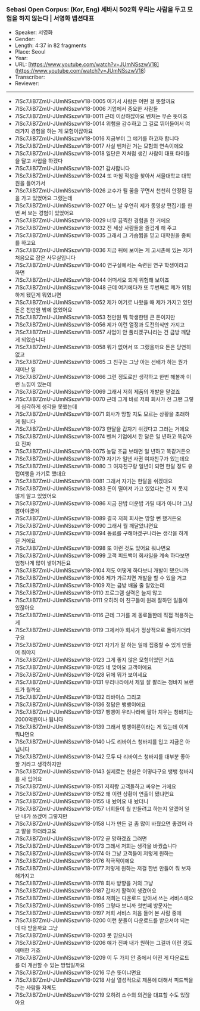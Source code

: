 ### Sebasi Open Corpus: (Kor, Eng) 세바시 502회 우리는 사람을 두고 모험을 하지 않는다 | 서영화 뱁션대표

- Speaker: 서영화
- Gender: 
- Length: 4:37 in 82 fragments
- Place: Seoul
- Year: 
- URL: [https://www.youtube.com/watch?v=JUmNSszwV18] (https://www.youtube.com/watch?v=JUmNSszwV18)
- Transcriber: 
- Reviewer: 

---

- 7ISc7JiB7ZmU-JUmNSszwV18-0005 여기서 사람은 어떤 걸 뜻할까요
- 7ISc7JiB7ZmU-JUmNSszwV18-0006 기업에서 중요한 사람들
- 7ISc7JiB7ZmU-JUmNSszwV18-0011 근데 이상하잖아요 벤처는 무슨 뜻이죠
- 7ISc7JiB7ZmU-JUmNSszwV18-0014 위험을 감수하고 그 길로 뛰어들어서 여러가지 경험을 하는 게 모험이잖아요
- 7ISc7JiB7ZmU-JUmNSszwV18-0016 지금부터 그 얘기를 하고자 합니다
- 7ISc7JiB7ZmU-JUmNSszwV18-0017 사실 벤처란 거는 모험의 연속이에요
- 7ISc7JiB7ZmU-JUmNSszwV18-0018 일단은 저처럼 생긴 사람이 대표 타이틀을 달고 사업을 하겠다
- 7ISc7JiB7ZmU-JUmNSszwV18-0021 감사합니다
- 7ISc7JiB7ZmU-JUmNSszwV18-0024 또 마침 적성을 찾아서 서울대학교 대학원을 들어가서
- 7ISc7JiB7ZmU-JUmNSszwV18-0026 교수가 될 꿈을 꾸면서 천천히 안정된 길을 가고 있었어요 그랬는데
- 7ISc7JiB7ZmU-JUmNSszwV18-0027 어느 날 우연히 제가 동영상 편집기를 한번 써 보는 경험이 있었어요
- 7ISc7JiB7ZmU-JUmNSszwV18-0029 너무 끔찍한 경험을 한 거에요
- 7ISc7JiB7ZmU-JUmNSszwV18-0032 전 세상 사람들을 즐겁게 해 주고
- 7ISc7JiB7ZmU-JUmNSszwV18-0035 그래서 그 가슴뜀을 믿고 대학원을 중퇴를 하고요
- 7ISc7JiB7ZmU-JUmNSszwV18-0036 지금 뒤에 보이는 게 고시촌에 있는 제가 처음으로 잡은 사무실입니다
- 7ISc7JiB7ZmU-JUmNSszwV18-0040 연구실에서는 숙련된 연구 학생이라고 하면
- 7ISc7JiB7ZmU-JUmNSszwV18-0044 어떠세요 되게 위험해 보이죠
- 7ISc7JiB7ZmU-JUmNSszwV18-0048 근데 여기에다가 또 두번째로 제가 위험하게 됐던게 뭐였냐면
- 7ISc7JiB7ZmU-JUmNSszwV18-0052 제가 여기로 나왔을 때 제가 가지고 있던 돈은 천만원 밖에 없었어요
- 7ISc7JiB7ZmU-JUmNSszwV18-0053 천만원 뭐 학생한텐 큰 돈이지만
- 7ISc7JiB7ZmU-JUmNSszwV18-0056 제가 이런 열정과 도전의식만 가지고
- 7ISc7JiB7ZmU-JUmNSszwV18-0057 사업이 안 풀리겠구나라는 건 금방 깨닫게 되었습니다
- 7ISc7JiB7ZmU-JUmNSszwV18-0058 뭐가 없어서 또 그랬을까요 돈은 당연히 없고
- 7ISc7JiB7ZmU-JUmNSszwV18-0065 그 친구는 그냥 아는 선배가 하는 뭔가 재미난 일
- 7ISc7JiB7ZmU-JUmNSszwV18-0066 그런 정도로만 생각하고 한번 해볼까 이런 느낌이 있는데
- 7ISc7JiB7ZmU-JUmNSszwV18-0069 그래서 저희 제품의 개발을 맡겼죠
- 7ISc7JiB7ZmU-JUmNSszwV18-0070 근데 그게 바로 저희 회사가 전 그땐 그렇게 심각하게 생각을 못했는데
- 7ISc7JiB7ZmU-JUmNSszwV18-0071 회사가 망할 지도 모르는 상황을 초래하게 됩니다
- 7ISc7JiB7ZmU-JUmNSszwV18-0073 한달을 갑자기 쉬겠다고 그러는 거에요
- 7ISc7JiB7ZmU-JUmNSszwV18-0074 벤처 기업에서 한 달은 일 년하고 똑같아요 진짜
- 7ISc7JiB7ZmU-JUmNSszwV18-0075 농담 조금 보태면 일 년하고 똑같거든요
- 7ISc7JiB7ZmU-JUmNSszwV18-0079 자기가 일년 사귄 여자친구가 있는데요
- 7ISc7JiB7ZmU-JUmNSszwV18-0080 그 여자친구랑 일년이 되면 한달 정도 유럽여행을 가기로 했대요
- 7ISc7JiB7ZmU-JUmNSszwV18-0081 그래서 자기는 한달을 쉬겠대요
- 7ISc7JiB7ZmU-JUmNSszwV18-0083 돈이 떨어져 가고 있었다는 건 저 못지 않게 알고 있었어요
- 7ISc7JiB7ZmU-JUmNSszwV18-0086 지금 찬밥 더운밥 가릴 때가 아니야 그냥 뽑아야겠어
- 7ISc7JiB7ZmU-JUmNSszwV18-0089 결국 저희 회사는 망할 뻔 했거든요
- 7ISc7JiB7ZmU-JUmNSszwV18-0090 그래서 뭘 깨달았냐면요
- 7ISc7JiB7ZmU-JUmNSszwV18-0094 동료를 구해야겠구나라는 생각을 하게 된 거에요
- 7ISc7JiB7ZmU-JUmNSszwV18-0098 또 이런 것도 있어요 뭐냐면요
- 7ISc7JiB7ZmU-JUmNSszwV18-0099 고객 피드백이 회사일을 계속 하다보면 엄청나게 많이 쌓이거든요
- 7ISc7JiB7ZmU-JUmNSszwV18-0104 저도 어떻게 하다보니 개발이 됐으니까
- 7ISc7JiB7ZmU-JUmNSszwV18-0106 제가 가르치면 개발을 할 수 있을 거고
- 7ISc7JiB7ZmU-JUmNSszwV18-0109 저는 금방 배울 줄 알았는데
- 7ISc7JiB7ZmU-JUmNSszwV18-0110 프로그램 실력은 늘지 않고
- 7ISc7JiB7ZmU-JUmNSszwV18-0111 오히려 이 친구들이 원래 잘하던 일들이 있잖아요
- 7ISc7JiB7ZmU-JUmNSszwV18-0116 근데 그거를 제 동료들한테 직접 적용하는 게
- 7ISc7JiB7ZmU-JUmNSszwV18-0119 그제서야 회사가 정상적으로 돌아가더라구요
- 7ISc7JiB7ZmU-JUmNSszwV18-0121 자기가 잘 하는 일에 집중할 수 있게 만들어 줘야지
- 7ISc7JiB7ZmU-JUmNSszwV18-0123 그게 좋지 않은 모험이었던 거죠
- 7ISc7JiB7ZmU-JUmNSszwV18-0125 네 맞아요 고객이에요
- 7ISc7JiB7ZmU-JUmNSszwV18-0128 뒤에 뭐가 보이세요
- 7ISc7JiB7ZmU-JUmNSszwV18-0131 우리나라에서 제일 잘 팔리는 청바지 브랜드가 뭘까요
- 7ISc7JiB7ZmU-JUmNSszwV18-0132 리바이스 그리고
- 7ISc7JiB7ZmU-JUmNSszwV18-0136 정답은 뱅뱅이에요
- 7ISc7JiB7ZmU-JUmNSszwV18-0137 뱅뱅이 우리나라에 팔아 치우는 청바지는 2000억원이나 됩니다
- 7ISc7JiB7ZmU-JUmNSszwV18-0139 그래서 뱅뱅이론이라는 게 있는데 이게 뭐냐면요
- 7ISc7JiB7ZmU-JUmNSszwV18-0140 나도 리바이스 청바지를 입고 지금은 아닙니다
- 7ISc7JiB7ZmU-JUmNSszwV18-0142 모두 다 리바이스 청바지를 대부분 좋아할 거라고 생각하지만
- 7ISc7JiB7ZmU-JUmNSszwV18-0143 실제로는 현실은 어떻다구요 뱅뱅 청바지를 사 입어요
- 7ISc7JiB7ZmU-JUmNSszwV18-0151 저희랑 고객들하고 싸우는 거에요
- 7ISc7JiB7ZmU-JUmNSszwV18-0152 왜 이런 상황이 연출이 됐냐면요
- 7ISc7JiB7ZmU-JUmNSszwV18-0155 내 놨어요 내 놨더니
- 7ISc7JiB7ZmU-JUmNSszwV18-0157 너희들이 뭘 만들려고 하는지 알겠어 일단 내가 쓰겠어 그렇지만
- 7ISc7JiB7ZmU-JUmNSszwV18-0158 니가 만든 걸 좀 많이 바꿨으면 좋겠어 라고 말을 하더라고요
- 7ISc7JiB7ZmU-JUmNSszwV18-0172 곧 망하겠죠 그러면
- 7ISc7JiB7ZmU-JUmNSszwV18-0173 그래서 저희는 생각을 바꿨습니다
- 7ISc7JiB7ZmU-JUmNSszwV18-0174 아 그냥 고객들이 저렇게 원하는
- 7ISc7JiB7ZmU-JUmNSszwV18-0176 적극적이에요
- 7ISc7JiB7ZmU-JUmNSszwV18-0177 저렇게 원하는 저걸 한번 만들어 줘 보자 해가지고
- 7ISc7JiB7ZmU-JUmNSszwV18-0178 회사 방향을 거의 그냥
- 7ISc7JiB7ZmU-JUmNSszwV18-0187 갑자기 활력이 생겼어요
- 7ISc7JiB7ZmU-JUmNSszwV18-0194 저희는 다운로드 받아서 쓰는 서비스에요
- 7ISc7JiB7ZmU-JUmNSszwV18-0195 그렇다 보니까 첫번째 방문자는
- 7ISc7JiB7ZmU-JUmNSszwV18-0197 저희 서비스 처음 들어 본 사람 중에
- 7ISc7JiB7ZmU-JUmNSszwV18-0200 이런 분들이 다운로드를 받으셔야 되는데 다 받을까요 그냥
- 7ISc7JiB7ZmU-JUmNSszwV18-0203 못 믿으니까
- 7ISc7JiB7ZmU-JUmNSszwV18-0206 얘가 진짜 내가 원하는 그걸까 이런 것도 애매한 거죠
- 7ISc7JiB7ZmU-JUmNSszwV18-0209 이 두 가지 안 중에서 어떤 게 다운로드를 더 개선할 수 있는 방법일까요
- 7ISc7JiB7ZmU-JUmNSszwV18-0216 무슨 뜻이냐면요
- 7ISc7JiB7ZmU-JUmNSszwV18-0218 사실 열성적으로 제품에 대해서 피드백을 주는 사람들 자체도
- 7ISc7JiB7ZmU-JUmNSszwV18-0219 오히려 소수의 의견을 대표할 수도 있잖아요
